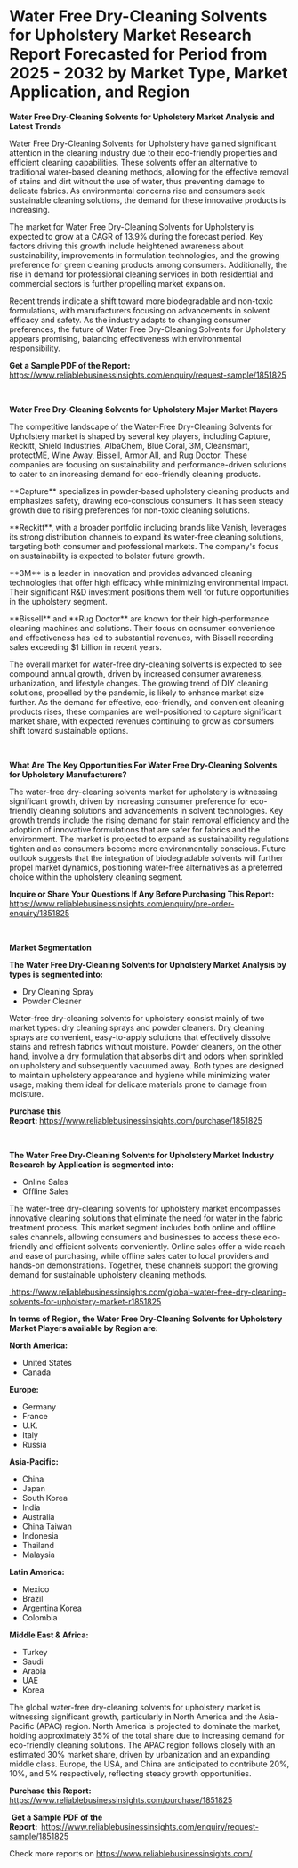 <p><h1>Water Free Dry-Cleaning Solvents for Upholstery Market Research Report Forecasted for Period from 2025 -  2032 by Market Type, Market Application, and Region</h1></p><p><strong>Water Free Dry-Cleaning Solvents for Upholstery Market Analysis and Latest Trends</strong></p>
<p><p>Water Free Dry-Cleaning Solvents for Upholstery have gained significant attention in the cleaning industry due to their eco-friendly properties and efficient cleaning capabilities. These solvents offer an alternative to traditional water-based cleaning methods, allowing for the effective removal of stains and dirt without the use of water, thus preventing damage to delicate fabrics. As environmental concerns rise and consumers seek sustainable cleaning solutions, the demand for these innovative products is increasing.</p><p>The market for Water Free Dry-Cleaning Solvents for Upholstery is expected to grow at a CAGR of 13.9% during the forecast period. Key factors driving this growth include heightened awareness about sustainability, improvements in formulation technologies, and the growing preference for green cleaning products among consumers. Additionally, the rise in demand for professional cleaning services in both residential and commercial sectors is further propelling market expansion. </p><p>Recent trends indicate a shift toward more biodegradable and non-toxic formulations, with manufacturers focusing on advancements in solvent efficacy and safety. As the industry adapts to changing consumer preferences, the future of Water Free Dry-Cleaning Solvents for Upholstery appears promising, balancing effectiveness with environmental responsibility.</p></p>
<p><strong>Get a Sample PDF of the Report:&nbsp;</strong> <a href="https://www.reliablebusinessinsights.com/enquiry/request-sample/1851825?utm_campaign=2760&utm_medium=2&utm_source=Github&utm_content=ia&utm_term=26032025&utm_id=water-free-dry-cleaning-solvents-for-upholstery">https://www.reliablebusinessinsights.com/enquiry/request-sample/1851825</a></p>
<p>&nbsp;</p>
<p><strong>Water Free Dry-Cleaning Solvents for Upholstery Major Market Players</strong></p>
<p><p>The competitive landscape of the Water-Free Dry-Cleaning Solvents for Upholstery market is shaped by several key players, including Capture, Reckitt, Shield Industries, AlbaChem, Blue Coral, 3M, Cleansmart, protectME, Wine Away, Bissell, Armor All, and Rug Doctor. These companies are focusing on sustainability and performance-driven solutions to cater to an increasing demand for eco-friendly cleaning products.</p><p>**Capture** specializes in powder-based upholstery cleaning products and emphasizes safety, drawing eco-conscious consumers. It has seen steady growth due to rising preferences for non-toxic cleaning solutions. </p><p>**Reckitt**, with a broader portfolio including brands like Vanish, leverages its strong distribution channels to expand its water-free cleaning solutions, targeting both consumer and professional markets. The company's focus on sustainability is expected to bolster future growth.</p><p>**3M** is a leader in innovation and provides advanced cleaning technologies that offer high efficacy while minimizing environmental impact. Their significant R&D investment positions them well for future opportunities in the upholstery segment.</p><p>**Bissell** and **Rug Doctor** are known for their high-performance cleaning machines and solutions. Their focus on consumer convenience and effectiveness has led to substantial revenues, with Bissell recording sales exceeding $1 billion in recent years.</p><p>The overall market for water-free dry-cleaning solvents is expected to see compound annual growth, driven by increased consumer awareness, urbanization, and lifestyle changes. The growing trend of DIY cleaning solutions, propelled by the pandemic, is likely to enhance market size further. As the demand for effective, eco-friendly, and convenient cleaning products rises, these companies are well-positioned to capture significant market share, with expected revenues continuing to grow as consumers shift toward sustainable options.</p></p>
<p>&nbsp;</p>
<p><strong>What Are The Key Opportunities For Water Free Dry-Cleaning Solvents for Upholstery Manufacturers?</strong></p>
<p><p>The water-free dry-cleaning solvents market for upholstery is witnessing significant growth, driven by increasing consumer preference for eco-friendly cleaning solutions and advancements in solvent technologies. Key growth trends include the rising demand for stain removal efficiency and the adoption of innovative formulations that are safer for fabrics and the environment. The market is projected to expand as sustainability regulations tighten and as consumers become more environmentally conscious. Future outlook suggests that the integration of biodegradable solvents will further propel market dynamics, positioning water-free alternatives as a preferred choice within the upholstery cleaning segment.</p></p>
<p><strong>Inquire or Share Your Questions If Any Before Purchasing This Report:</strong> <a href="https://www.reliablebusinessinsights.com/enquiry/pre-order-enquiry/1851825?utm_campaign=2760&utm_medium=2&utm_source=Github&utm_content=ia&utm_term=26032025&utm_id=water-free-dry-cleaning-solvents-for-upholstery">https://www.reliablebusinessinsights.com/enquiry/pre-order-enquiry/1851825</a></p>
<p>&nbsp;</p>
<p><strong>Market Segmentation</strong></p>
<p><strong>The Water Free Dry-Cleaning Solvents for Upholstery Market Analysis by types is segmented into:</strong></p>
<p><ul><li>Dry Cleaning Spray</li><li>Powder Cleaner</li></ul></p>
<p><p>Water-free dry-cleaning solvents for upholstery consist mainly of two market types: dry cleaning sprays and powder cleaners. Dry cleaning sprays are convenient, easy-to-apply solutions that effectively dissolve stains and refresh fabrics without moisture. Powder cleaners, on the other hand, involve a dry formulation that absorbs dirt and odors when sprinkled on upholstery and subsequently vacuumed away. Both types are designed to maintain upholstery appearance and hygiene while minimizing water usage, making them ideal for delicate materials prone to damage from moisture.</p></p>
<p><strong>Purchase this Report:&nbsp;</strong><a href="https://www.reliablebusinessinsights.com/purchase/1851825?utm_campaign=2760&utm_medium=2&utm_source=Github&utm_content=ia&utm_term=26032025&utm_id=water-free-dry-cleaning-solvents-for-upholstery">https://www.reliablebusinessinsights.com/purchase/1851825</a></p>
<p>&nbsp;</p>
<p><strong>The Water Free Dry-Cleaning Solvents for Upholstery Market Industry Research by Application is segmented into:</strong></p>
<p><ul><li>Online Sales</li><li>Offline Sales</li></ul></p>
<p><p>The water-free dry-cleaning solvents for upholstery market encompasses innovative cleaning solutions that eliminate the need for water in the fabric treatment process. This market segment includes both online and offline sales channels, allowing consumers and businesses to access these eco-friendly and efficient solvents conveniently. Online sales offer a wide reach and ease of purchasing, while offline sales cater to local providers and hands-on demonstrations. Together, these channels support the growing demand for sustainable upholstery cleaning methods.</p></p>
<p><a href="https://www.reliablebusinessinsights.com/global-water-free-dry-cleaning-solvents-for-upholstery-market-r1851825?utm_campaign=2760&utm_medium=2&utm_source=Github&utm_content=ia&utm_term=26032025&utm_id=water-free-dry-cleaning-solvents-for-upholstery">&nbsp;https://www.reliablebusinessinsights.com/global-water-free-dry-cleaning-solvents-for-upholstery-market-r1851825</a></p>
<p><strong>In terms of Region, the Water Free Dry-Cleaning Solvents for Upholstery Market Players available by Region are:</strong></p>
<p>
    <p> <strong> North America: </strong>
        <ul>
            <li>United States</li>
            <li>Canada</li>
        </ul>
        </p> 
    <p> <strong> Europe: </strong>
        <ul>
            <li>Germany</li>
            <li>France</li>
            <li>U.K.</li>
            <li>Italy</li>
            <li>Russia</li>
        </ul>
        </p> 
    <p> <strong> Asia-Pacific: </strong>
        <ul>
            <li>China</li>
            <li>Japan</li>
            <li>South Korea</li>
            <li>India</li>
            <li>Australia</li>
            <li>China Taiwan</li>
            <li>Indonesia</li>
            <li>Thailand</li>
            <li>Malaysia</li>
        </ul>
        </p> 
    <p> <strong> Latin America: </strong>
        <ul>
            <li>Mexico</li>
            <li>Brazil</li>
            <li>Argentina Korea</li>
            <li>Colombia</li>
        </ul>
        </p> 
    <p> <strong> Middle East & Africa: </strong>
        <ul>
            <li>Turkey</li>
            <li>Saudi</li>
            <li>Arabia</li>
            <li>UAE</li>
            <li>Korea</li>
        </ul>
    </p>
    </p>
<p><p>The global water-free dry-cleaning solvents for upholstery market is witnessing significant growth, particularly in North America and the Asia-Pacific (APAC) region. North America is projected to dominate the market, holding approximately 35% of the total share due to increasing demand for eco-friendly cleaning solutions. The APAC region follows closely with an estimated 30% market share, driven by urbanization and an expanding middle class. Europe, the USA, and China are anticipated to contribute 20%, 10%, and 5% respectively, reflecting steady growth opportunities.</p></p>
<p><strong>Purchase this Report: </strong><a href="https://www.reliablebusinessinsights.com/purchase/1851825?utm_campaign=2760&utm_medium=2&utm_source=Github&utm_content=ia&utm_term=26032025&utm_id=water-free-dry-cleaning-solvents-for-upholstery">https://www.reliablebusinessinsights.com/purchase/1851825</a></p>
<p>&nbsp;<strong>Get a Sample PDF of the Report:&nbsp;&nbsp;</strong><a href="https://www.reliablebusinessinsights.com/enquiry/request-sample/1851825?utm_campaign=2760&utm_medium=2&utm_source=Github&utm_content=ia&utm_term=26032025&utm_id=water-free-dry-cleaning-solvents-for-upholstery">https://www.reliablebusinessinsights.com/enquiry/request-sample/1851825</a></p>
<p><strong></strong></p>
<p>Check more reports on <a href="https://www.reliablebusinessinsights.com/?utm_campaign=2760&utm_medium=2&utm_source=Github&utm_content=ia&utm_term=26032025&utm_id=water-free-dry-cleaning-solvents-for-upholstery">https://www.reliablebusinessinsights.com/</a></p>